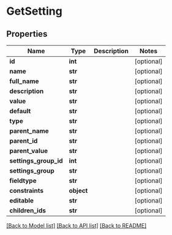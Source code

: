 # GetSetting

## Properties
Name | Type | Description | Notes
------------ | ------------- | ------------- | -------------
**id** | **int** |  | [optional] 
**name** | **str** |  | [optional] 
**full_name** | **str** |  | [optional] 
**description** | **str** |  | [optional] 
**value** | **str** |  | [optional] 
**default** | **str** |  | [optional] 
**type** | **str** |  | [optional] 
**parent_name** | **str** |  | [optional] 
**parent_id** | **str** |  | [optional] 
**parent_value** | **str** |  | [optional] 
**settings_group_id** | **int** |  | [optional] 
**settings_group** | **str** |  | [optional] 
**fieldtype** | **str** |  | [optional] 
**constraints** | **object** |  | [optional] 
**editable** | **str** |  | [optional] 
**children_ids** | **str** |  | [optional] 

[[Back to Model list]](../README.md#documentation-for-models) [[Back to API list]](../README.md#documentation-for-api-endpoints) [[Back to README]](../README.md)


